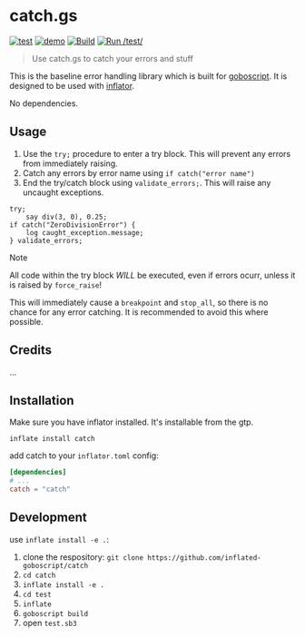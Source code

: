 # catch.gs

[![test](https://img.shields.io/badge/open-test-blue)](https://turbowarp.org?project_url=raw.githubusercontent.com/inflated-goboscript/catch/main/test/test.sb3)
[![demo](https://img.shields.io/badge/open-demo-purple)](https://turbowarp.org?project_url=raw.githubusercontent.com/inflated-goboscript/catch/main/demo/demo.sb3)
[![Build](https://github.com/inflated-goboscript/catch/actions/workflows/gobuild.yml/badge.svg)](https://github.com/inflated-goboscript/catch/actions/workflows/gobuild.yml)
[![Run /test/](https://github.com/inflated-goboscript/catch/actions/workflows/gstest.yml/badge.svg)](https://github.com/inflated-goboscript/catch/actions/workflows/gstest.yml)

> Use catch.gs to catch your errors and stuff

This is the baseline error handling library which is built for [goboscript](https://github.com/aspizu/goboscript).
It is designed to be used with [inflator](https://github.com/inflated-goboscript/inflator).

No dependencies.

## Usage

1. Use the `try;` procedure to enter a try block. This will prevent any errors from immediately raising.
2. Catch any errors by error name using `if catch("error name")`
3. End the try/catch block using `validate_errors;`. This will raise any uncaught exceptions.

```goboscript
try;
    say div(3, 0), 0.25;
if catch("ZeroDivisionError") {
    log caught_exception.message;
} validate_errors;
```

> [!NOTE]
> All code within the try block *WILL* be executed, even if errors ocurr, unless it is raised by `force_raise`!
>
> This will immediately cause a `breakpoint` and `stop_all`, so there is no chance for any error catching. It is recommended to avoid this where possible.

## Credits

...

## Installation

Make sure you have inflator installed. It's installable from the gtp.

`inflate install catch`

add catch to your `inflator.toml` config:
```toml
[dependencies]
# ...
catch = "catch"
```

## Development

use `inflate install -e .`:

1. clone the respository: `git clone https://github.com/inflated-goboscript/catch`
2. `cd catch`
3. `inflate install -e .`
4. `cd test`
5. `inflate`
6. `goboscript build`
7. open `test.sb3`